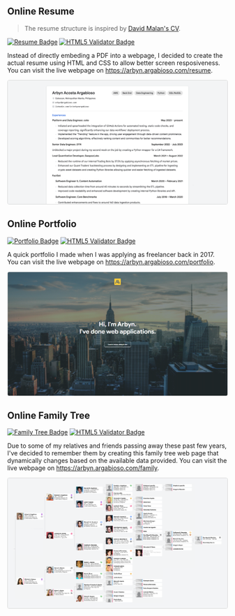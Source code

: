 ## Online Resume
> The resume structure is inspired by [David Malan's CV](https://cs.harvard.edu/malan/cv/).

[![Resume Badge](https://img.shields.io/badge/Resume-Online-brightgreen)](http://arbyn.argabioso.com/resume) [![HTML5 Validator Badge](https://img.shields.io/badge/HTML5%20Validator-Passed-brightgreen)](#)

Instead of directly embeding a PDF into a webpage, I decided to create the actual resume using HTML and CSS to allow better screen resposiveness. You can visit the live webpage on <a href="https://arbyn.argabioso.com/resume" target="_blank">https://arbyn.argabioso.com/resume</a>.

<img src="external/images/resume-screenshot.png" style="border: 1px solid rgba(0, 0, 0, 0.15); border-radius: 4px;" />

## Online Portfolio

[![Portfolio Badge](https://img.shields.io/badge/Portfolio-Online-brightgreen)](http://arbyn.argabioso.com/portfolio) [![HTML5 Validator Badge](https://img.shields.io/badge/HTML5%20Validator-Passed-brightgreen)](#)

A quick portfolio I made when I was applying as freelancer back in 2017. You can visit the live webpage on <a href="https://arbyn.argabioso.com/portfolio" target="_blank">https://arbyn.argabioso.com/portfolio</a>.

<img src="external/images/portfolio-screenshot.png" style="border: 1px solid rgba(0, 0, 0, 0.15); border-radius: 4px;" />

## Online Family Tree

[![Family Tree Badge](https://img.shields.io/badge/Family%20Tree-Online-brightgreen)](http://arbyn.argabioso.com/family) [![HTML5 Validator Badge](https://img.shields.io/badge/HTML5%20Validator-Passed-brightgreen)](#)

Due to some of my relatives and friends passing away these past few years, I've decided to remember them by creating this family tree web page that dynamically changes based on the available data provided. You can visit the live webpage on <a href="https://arbyn.argabioso.com/family?q=arbyn" target="_blank">https://arbyn.argabioso.com/family</a>.

<img src="external/images/family-screenshot.png" style="border: 1px solid rgba(0, 0, 0, 0.15); border-radius: 4px;" />
